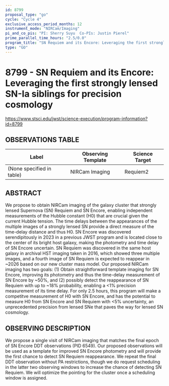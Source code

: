 ```yaml
---
id: 8799
proposal_type: "go"
cycle: "Cycle 4"
exclusive_access_period_months: 12
instrument_mode: "NIRCam/Imaging"
pi_and_co_pis: "PI: Sherry Suyu  Co-PIs: Justin Pierel"
prime_parallel_time_hours: "2.5/0.0"
program_title: "SN Requiem and its Encore: Leveraging the first strongly lensed SN-Ia siblings for precision cosmology"
type: "GO"
---
```

# 8799 - SN Requiem and its Encore: Leveraging the first strongly lensed SN-Ia siblings for precision cosmology
https://www.stsci.edu/jwst/science-execution/program-information?id=8799
## OBSERVATIONS TABLE
| Label | Observing Template | Science Target |
|---|---|---|
| (None specified in table) | NIRCam Imaging | Requiem2 |

## ABSTRACT

We propose to obtain NIRCam imaging of the galaxy cluster that strongly lensed Supernova (SN) Requiem and SN Encore, enabling independent measurements of the Hubble constant (H0) that are crucial given the current Hubble tension. The time delays between the appearances of the multiple images of a strongly lensed SN provide a direct measure of the time-delay distance and thus H0. SN Encore was discovered serendipitously in 2023 in a previous JWST program and is located close to the center of its bright host galaxy, making the photometry and time delay of SN Encore uncertain. SN Requiem was discovered in the same host galaxy in archival HST imaging taken in 2016, which showed three multiple images, and a fourth image of SN Requiem is expected to reappear in ~2026 based on our new cluster mass model. Our proposed NIRCam imaging has two goals: (1) Obtain straightforward template imaging for SN Encore, improving its photometry and thus the time-delay measurement of SN Encore by ~50%, and (2) possibly detect the reappearance of SN Requiem with up to ~18% probability, enabling a <1% precision measurement of its time delay. For only 2.5 hours, this program will make a competitve measurement of H0 with SN Encore, and has the potential to measure H0 from SN Encore and SN Requiem with <5% uncertainty, an unprecedented precision from lensed SNe that paves the way for lensed SN cosmology.

## OBSERVING DESCRIPTION

We propose a single visit of NIRCam imaging that matches the final epoch of SN Encore DDT observations (PID 6549). Our proposed observations will be used as a template for improved SN Encore photometry and will provide the first chance to detect SN Requiem reappearance. We repeat the final DDT observation without PA restrictions, though we do request scheduling in the latter two observing windows to increase the chance of detecting SN Requiem. We will optimize the pointing for the cluster once a scheduling window is assigned.
